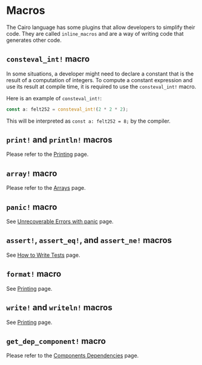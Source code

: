 # Macros

The Cairo language has some plugins that allow developers to simplify their code. They are called `inline_macros` and are a way of writing code that generates other code.

## `consteval_int!` macro

In some situations, a developer might need to declare a constant that is the result of a computation of integers. To compute a constant expression and use its result at compile time, it is required to use the `consteval_int!` macro.

Here is an example of `consteval_int!`:

```rust
const a: felt252 = consteval_int!(2 * 2 * 2);
```

This will be interpreted as `const a: felt252 = 8;` by the compiler.

## `print!` and `println!` macros

Please refer to the [Printing](./ch11-09-printing.md) page.

## `array!` macro

Please refer to the [Arrays](./ch03-01-arrays.md) page.

## `panic!` macro

See [Unrecoverable Errors with panic](./ch09-01-unrecoverable-errors-with-panic.html#panic-macro) page.

## `assert!`, `assert_eq!`, and `assert_ne!` macros

See [How to Write Tests](./ch10-01-how-to-write-tests.md) page.

## `format!` macro

See [Printing](./ch11-09-printing.html#formatting) page.

## `write!` and `writeln!` macros

See [Printing](./ch11-09-printing.html#printing-custom-data-types) page.

## `get_dep_component!` macro

Please refer to the [Components Dependencies](./ch15-02-02-component-dependencies.md) page.
